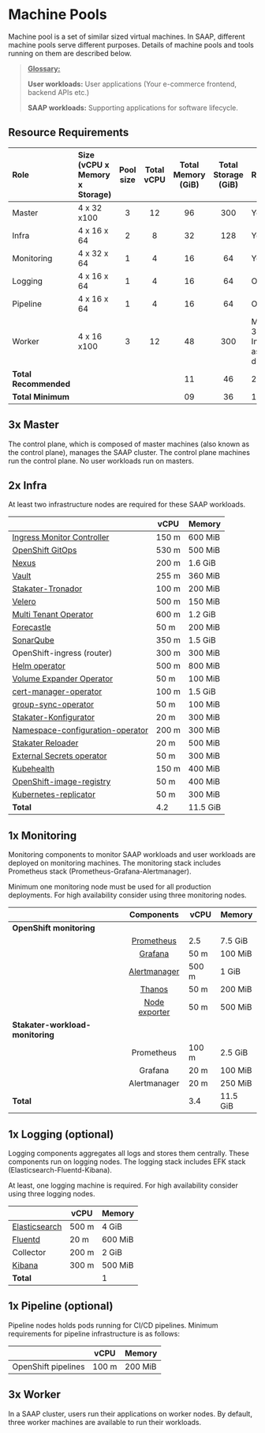 # Machine Pools

Machine pool is a set of similar sized virtual machines. In SAAP, different machine pools serve different purposes. Details of machine pools and tools running on them are described below.

><u>**Glossary:**</u>
>
> **User workloads:** User applications (Your e-commerce frontend, backend APIs etc.)
>
> **SAAP workloads:** Supporting applications for software lifecycle.

## Resource Requirements

| Role | Size <br/>(vCPU x Memory x Storage) |Pool<br/>size | Total vCPU | Total Memory (GiB) | Total Storage (GiB) |Required |
|:---|:---|:---:|:---:|:---:|:---:|:---|
| Master  | 4 x 32 x100| 3 |12 | 96 |300 | Yes |
| Infra  | 4 x 16 x 64 | 2 |8 | 32 |128 | Yes |
| Monitoring  | 4 x 32 x 64  | 1 |4 | 16 |64 | Yes |
| Logging  | 4 x 16 x 64 |1 |4 | 16 |64 | Optional |
| Pipeline  | 4 x 16 x 64 |1 |4 | 16 |64 | Optional |
| Worker  | 4 x 16 x100 | 3 |12 | 48 |300 | Minimum 3<br/>Increased as desired |
| **Total Recommended**  |  |   |  | 11   | 46 | 224   | 12 | |
| **Total Minimum**  |  |   |   | 09  | 36 |  192 |12 |  |
## 3x Master

The control plane, which is composed of master machines (also known as the control plane), manages the SAAP cluster. The control plane machines run the control plane. No user workloads run on masters.

## 2x Infra

At least two infrastructure nodes are required for these SAAP workloads.

|  | vCPU | Memory |
|---|---|---|
| [Ingress Monitor Controller](https://github.com/stakater/IngressMonitorController)  | 150 m  | 600 MiB  |
| [OpenShift GitOps](https://docs.openshift.com/container-platform/4.7/cicd/gitops/understanding-openshift-gitops.html)  | 530 m  | 500 MiB  |
| [Nexus](https://github.com/sonatype/nexus-public)  | 200 m  | 1.6 GiB  |
| [Vault](https://github.com/hashicorp/vault)  | 255 m  | 360 MiB  |
|  [Stakater-Tronador](https://github.com/stakater/tronador-github-app)  | 100 m  | 200 MiB  |
|  [Velero](https://github.com/vmware-tanzu/velero)  | 500 m  | 150 MiB  |
|  [Multi Tenant Operator](https://docs.cloud.stakater.com/content/sre/multi-tenant-operator/overview.html)  | 600 m  | 1.2 GiB  |
|  [Forecastle](https://github.com/stakater/Forecastle)  | 50 m  | 200 MiB  |
|  [SonarQube](https://github.com/SonarSource/sonarqube)  | 350 m  | 1.5 GiB  |
| OpenShift-ingress (router)  | 300 m  |  300 MiB  |
| [Helm operator](https://github.com/fluxcd/helm-operator) | 500 m  | 800 MiB  |
| [Volume Expander Operator](https://github.com/redhat-cop/volume-expander-operator)  | 50 m  | 100 MiB  |
| [cert-manager-operator](https://github.com/openshift/cert-manager-operator)  | 100 m  | 1.5 GiB  |
|  [group-sync-operator](https://github.com/redhat-cop/group-sync-operator)  | 50 m  | 100 MiB  |
|  [Stakater-Konfigurator](https://github.com/stakater/Konfigurator) | 20 m  | 300 MiB  |
|  [Namespace-configuration-operator](https://github.com/redhat-cop/namespace-configuration-operator) | 200 m  | 300 MiB  |
|  [Stakater Reloader](https://github.com/stakater/Reloader) | 20 m  | 500 MiB  |
|  [External Secrets operator](https://github.com/external-secrets/external-secrets) | 50 m  | 300 MiB  |
|  [Kubehealth](https://github.com/arehmandev/kubehealth) | 150 m  | 400 MiB  |
|  [OpenShift-image-registry](https://github.com/openshift/image-registry) | 50 m  | 400 MiB  |
|  [Kubernetes-replicator](https://github.com/mittwald/kubernetes-replicator) | 50 m  | 300 MiB  |
|  **Total** | 4.2 | 11.5 GiB  |

## 1x Monitoring

Monitoring components to monitor SAAP workloads and user workloads are deployed on monitoring machines. The monitoring stack includes Prometheus stack (Prometheus-Grafana-Alertmanager).

Minimum one monitoring node must be used for all production deployments. For high availability consider using three monitoring nodes.

|  |Components| vCPU | Memory | 
|---|:---:|---|---|
| **OpenShift monitoring** |   |  | |
| | [Prometheus](https://github.com/prometheus/prometheus)   | 2.5 | 7.5 GiB|
| | [Grafana](https://github.com/grafana/grafana)   | 50 m | 100 MiB|
| | [Alertmanager](https://github.com/prometheus/alertmanager)   | 500 m | 1 GiB |
| | [Thanos](https://github.com/thanos-io/thanos)   | 50 m | 200 MiB |
| | [Node exporter](https://github.com/prometheus/node_exporter)  | 50 m | 500 MiB |
| **Stakater-workload-monitoring** |   |  | |
| | Prometheus   | 100 m | 2.5 GiB |
| | Grafana   | 20 m | 100 MiB |
| | Alertmanager   | 20 m | 250 MiB |
| **Total**|    | 3.4 | 11.5 GiB |


## 1x Logging (optional)

Logging components aggregates all logs and stores them centrally. These components run on logging nodes. The logging stack includes EFK stack (Elasticsearch-Fluentd-Kibana).

At least, one logging machine is required. For high availability consider using three logging nodes. 

|  | vCPU | Memory |
|---|---|---|
| [Elasticsearch](https://github.com/elastic/elasticsearch) | 500 m  | 4 GiB  |
| [Fluentd](https://github.com/fluent/fluentd) | 20 m  | 600 MiB  |
| Collector | 200 m  | 2 GiB  |
| [Kibana](https://github.com/elastic/kibana)| 300 m  | 500 MiB  |
| **Total**|    | 1 | 7 GiB |

## 1x Pipeline (optional)

Pipeline nodes holds pods running for CI/CD pipelines. Minimum requirements for pipeline infrastructure is as follows: 

|  | vCPU | Memory |
|---|---|---|
| OpenShift pipelines | 100 m  | 200 MiB  |


## 3x Worker

In a SAAP cluster, users run their applications on worker nodes. By default, three worker machines are available to run their workloads.

